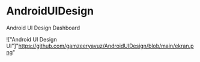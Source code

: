 # AndroidUIDesign
Android UI Design Dashboard

!["Android UI Design UI"]"https://github.com/gamzeeryavuz/AndroidUIDesign/blob/main/ekran.png"
